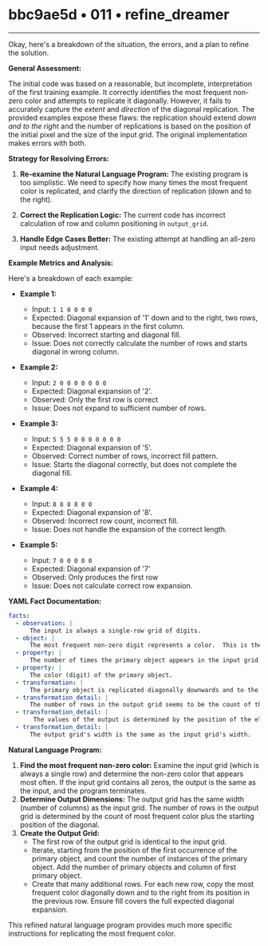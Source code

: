 # bbc9ae5d • 011 • refine_dreamer

---
Okay, here's a breakdown of the situation, the errors, and a plan to refine the solution.

**General Assessment:**

The initial code was based on a reasonable, but incomplete, interpretation of the first training example. It correctly identifies the most frequent non-zero color and attempts to replicate it diagonally. However, it fails to accurately capture the *extent* and *direction* of the diagonal replication. The provided examples expose these flaws: the replication should extend *down and to the right* and the number of replications is based on the position of the initial pixel and the size of the input grid. The original implementation makes errors with both.

**Strategy for Resolving Errors:**

1.  **Re-examine the Natural Language Program:** The existing program is too simplistic. We need to specify how many times the most frequent color is replicated, and clarify the direction of replication (down and to the right).

2.  **Correct the Replication Logic:** The current code has incorrect calculation of row and column positioning in `output_grid`.

3.  **Handle Edge Cases Better:** The existing attempt at handling an all-zero input needs adjustment.

**Example Metrics and Analysis:**

Here's a breakdown of each example:

*   **Example 1:**
    *   Input: `1 1 0 0 0 0`
    *   Expected: Diagonal expansion of '1' down and to the right, two rows, because the first 1 appears in the first column.
    *   Observed: Incorrect starting and diagonal fill.
    *   Issue: Does not correctly calculate the number of rows and starts diagonal in wrong column.

*   **Example 2:**
    *   Input: `2 0 0 0 0 0 0 0`
    *   Expected: Diagonal expansion of '2'.
    *   Observed: Only the first row is correct
    *   Issue: Does not expand to sufficient number of rows.

*   **Example 3:**
    *   Input: `5 5 5 0 0 0 0 0 0 0`
    *   Expected: Diagonal expansion of '5'.
    *   Observed: Correct number of rows, incorrect fill pattern.
    *   Issue: Starts the diagonal correctly, but does not complete the diagonal fill.

*   **Example 4:**
    *   Input: `8 8 8 8 0 0`
    *   Expected: Diagonal expansion of '8'.
    *   Observed: Incorrect row count, incorrect fill.
    *   Issue: Does not handle the expansion of the correct length.

*   **Example 5:**
    *   Input: `7 0 0 0 0 0`
    *   Expected: Diagonal expansion of '7'
    *   Observed: Only produces the first row
    *   Issue: Does not calculate correct row expansion.

**YAML Fact Documentation:**

```yaml
facts:
  - observation: |
      The input is always a single-row grid of digits.
  - object: |
      The most frequent non-zero digit represents a color.  This is the primary object.
  - property: |
      The number of times the primary object appears in the input grid.
  - property: |
      The color (digit) of the primary object.
  - transformation: |
      The primary object is replicated diagonally downwards and to the right.
  - transformation_detail: |
      The number of rows in the output grid seems to be the count of the frequent color plus the number of instances of the most frequent number.
  - transformation_detail: |
       The values of the output is determined by the position of the elements in the input.
  - transformation_detail: |
      The output grid's width is the same as the input grid's width.

```

**Natural Language Program:**

1.  **Find the most frequent non-zero color:** Examine the input grid (which is always a single row) and determine the non-zero color that appears most often. If the input grid contains all zeros, the output is the same as the input, and the program terminates.
2.  **Determine Output Dimensions:** The output grid has the same width (number of columns) as the input grid. The number of rows in the output grid is determined by the count of most frequent color plus the starting position of the diagonal.
3.  **Create the Output Grid:**
    *   The first row of the output grid is identical to the input grid.
    *    Iterate, starting from the position of the first occurrence of the primary object, and count the number of instances of the primary object. Add the number of primary objects and column of first primary object.
    *   Create that many additional rows. For each new row, copy the most frequent color diagonally down and to the right from its position in the previous row. Ensure fill covers the full expected diagonal expansion.

This refined natural language program provides much more specific instructions for replicating the most frequent color.

